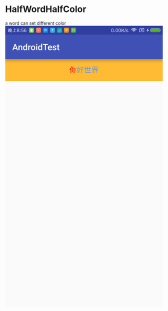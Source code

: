 # HalfWordHalfColor
a word can set  different color
![image](https://github.com/stormdzh/HalfWordHalfColor/blob/master/pre.png)
